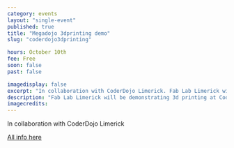 ```yaml
---
category: events
layout: "single-event"
published: true
title: "Megadojo 3dprinting demo"
slug: "coderdojo3dprinting"

hours: October 10th
fee: Free
soon: false
past: false

imagedisplay: false
excerpt: "In collaboration with CoderDojo Limerick. Fab Lab Limerick will be demonstrating 3d printing at CoderDojo Midwest MegaDojo"
description: "Fab Lab Limerick will be demonstrating 3d printing at CoderDojo Midwest MegaDojo"
imagecredits:
---
```


In collaboration with CoderDojo Limerick

[All info here](http://events.codeweek.eu/view/3488/coderdojo-midwest-gathering/)
